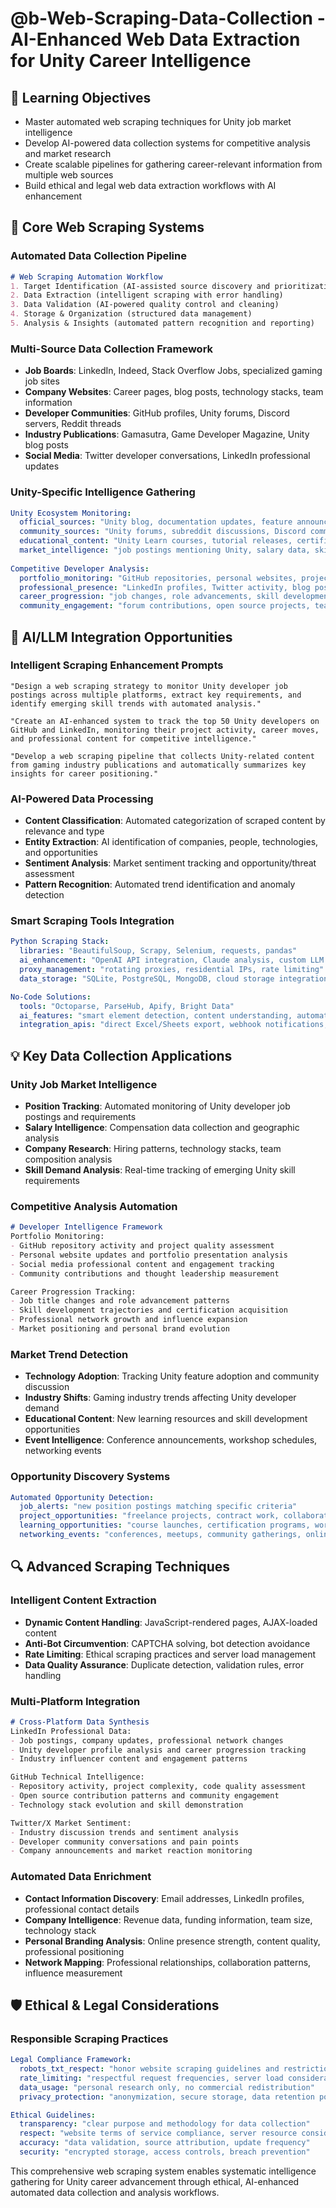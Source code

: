 # @b-Web-Scraping-Data-Collection - AI-Enhanced Web Data Extraction for Unity Career Intelligence

## 🎯 Learning Objectives
- Master automated web scraping techniques for Unity job market intelligence
- Develop AI-powered data collection systems for competitive analysis and market research
- Create scalable pipelines for gathering career-relevant information from multiple web sources
- Build ethical and legal web data extraction workflows with AI enhancement

## 🔧 Core Web Scraping Systems

### Automated Data Collection Pipeline
```markdown
# Web Scraping Automation Workflow
1. Target Identification (AI-assisted source discovery and prioritization)
2. Data Extraction (intelligent scraping with error handling)
3. Data Validation (AI-powered quality control and cleaning)
4. Storage & Organization (structured data management)
5. Analysis & Insights (automated pattern recognition and reporting)
```

### Multi-Source Data Collection Framework
- **Job Boards**: LinkedIn, Indeed, Stack Overflow Jobs, specialized gaming job sites
- **Company Websites**: Career pages, blog posts, technology stacks, team information
- **Developer Communities**: GitHub profiles, Unity forums, Discord servers, Reddit threads
- **Industry Publications**: Gamasutra, Game Developer Magazine, Unity blog posts
- **Social Media**: Twitter developer conversations, LinkedIn professional updates

### Unity-Specific Intelligence Gathering
```yaml
Unity Ecosystem Monitoring:
  official_sources: "Unity blog, documentation updates, feature announcements"
  community_sources: "Unity forums, subreddit discussions, Discord communities"
  educational_content: "Unity Learn courses, tutorial releases, certification updates"
  market_intelligence: "job postings mentioning Unity, salary data, skill requirements"
  
Competitive Developer Analysis:
  portfolio_monitoring: "GitHub repositories, personal websites, project showcases"
  professional_presence: "LinkedIn profiles, Twitter activity, blog posts"
  career_progression: "job changes, role advancements, skill development"
  community_engagement: "forum contributions, open source projects, teaching activities"
```

## 🚀 AI/LLM Integration Opportunities

### Intelligent Scraping Enhancement Prompts
```
"Design a web scraping strategy to monitor Unity developer job postings across multiple platforms, extract key requirements, and identify emerging skill trends with automated analysis."

"Create an AI-enhanced system to track the top 50 Unity developers on GitHub and LinkedIn, monitoring their project activity, career moves, and professional content for competitive intelligence."

"Develop a web scraping pipeline that collects Unity-related content from gaming industry publications and automatically summarizes key insights for career positioning."
```

### AI-Powered Data Processing
- **Content Classification**: Automated categorization of scraped content by relevance and type
- **Entity Extraction**: AI identification of companies, people, technologies, and opportunities
- **Sentiment Analysis**: Market sentiment tracking and opportunity/threat assessment
- **Pattern Recognition**: Automated trend identification and anomaly detection

### Smart Scraping Tools Integration
```yaml
Python Scraping Stack:
  libraries: "BeautifulSoup, Scrapy, Selenium, requests, pandas"
  ai_enhancement: "OpenAI API integration, Claude analysis, custom LLM processing"
  proxy_management: "rotating proxies, residential IPs, rate limiting"
  data_storage: "SQLite, PostgreSQL, MongoDB, cloud storage integration"

No-Code Solutions:
  tools: "Octoparse, ParseHub, Apify, Bright Data"
  ai_features: "smart element detection, content understanding, automated workflows"
  integration_apis: "direct Excel/Sheets export, webhook notifications, cloud processing"
```

## 💡 Key Data Collection Applications

### Unity Job Market Intelligence
- **Position Tracking**: Automated monitoring of Unity developer job postings and requirements
- **Salary Intelligence**: Compensation data collection and geographic analysis
- **Company Research**: Hiring patterns, technology stacks, team composition analysis
- **Skill Demand Analysis**: Real-time tracking of emerging Unity skill requirements

### Competitive Analysis Automation
```markdown
# Developer Intelligence Framework
Portfolio Monitoring:
- GitHub repository activity and project quality assessment
- Personal website updates and portfolio presentation analysis
- Social media professional content and engagement tracking
- Community contributions and thought leadership measurement

Career Progression Tracking:
- Job title changes and role advancement patterns
- Skill development trajectories and certification acquisition
- Professional network growth and influence expansion
- Market positioning and personal brand evolution
```

### Market Trend Detection
- **Technology Adoption**: Tracking Unity feature adoption and community discussion
- **Industry Shifts**: Gaming industry trends affecting Unity developer demand
- **Educational Content**: New learning resources and skill development opportunities
- **Event Intelligence**: Conference announcements, workshop schedules, networking events

### Opportunity Discovery Systems
```yaml
Automated Opportunity Detection:
  job_alerts: "new position postings matching specific criteria"
  project_opportunities: "freelance projects, contract work, collaboration requests"
  learning_opportunities: "course launches, certification programs, workshops"
  networking_events: "conferences, meetups, community gatherings, online events"
```

## 🔍 Advanced Scraping Techniques

### Intelligent Content Extraction
- **Dynamic Content Handling**: JavaScript-rendered pages, AJAX-loaded content
- **Anti-Bot Circumvention**: CAPTCHA solving, bot detection avoidance
- **Rate Limiting**: Ethical scraping practices and server load management
- **Data Quality Assurance**: Duplicate detection, validation rules, error handling

### Multi-Platform Integration
```markdown
# Cross-Platform Data Synthesis
LinkedIn Professional Data:
- Job postings, company updates, professional network changes
- Unity developer profile analysis and career progression tracking
- Industry influencer content and engagement patterns

GitHub Technical Intelligence:
- Repository activity, project complexity, code quality assessment
- Open source contribution patterns and community engagement
- Technology stack evolution and skill demonstration

Twitter/X Market Sentiment:
- Industry discussion trends and sentiment analysis
- Developer community conversations and pain points
- Company announcements and market reaction monitoring
```

### Automated Data Enrichment
- **Contact Information Discovery**: Email addresses, LinkedIn profiles, professional contact details
- **Company Intelligence**: Revenue data, funding information, team size, technology stack
- **Personal Branding Analysis**: Online presence strength, content quality, professional positioning
- **Network Mapping**: Professional relationships, collaboration patterns, influence measurement

## 🛡️ Ethical & Legal Considerations

### Responsible Scraping Practices
```yaml
Legal Compliance Framework:
  robots_txt_respect: "honor website scraping guidelines and restrictions"
  rate_limiting: "respectful request frequencies, server load consideration"
  data_usage: "personal research only, no commercial redistribution"
  privacy_protection: "anonymization, secure storage, data retention policies"

Ethical Guidelines:
  transparency: "clear purpose and methodology for data collection"
  respect: "website terms of service compliance, server resource consideration"
  accuracy: "data validation, source attribution, update frequency"
  security: "encrypted storage, access controls, breach prevention"
```

This comprehensive web scraping system enables systematic intelligence gathering for Unity career advancement through ethical, AI-enhanced automated data collection and analysis workflows.